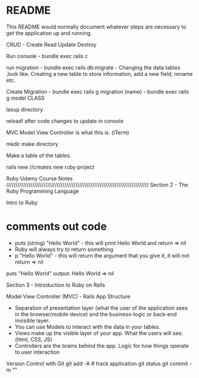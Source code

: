 # README
This README would normally document whatever steps are necessary to get the
application up and running.

CRUD - Create Read Update Destroy 

Run console - bundle exec rails c 

run migration - bundle exec rails db:migrate - Changing the data tables ,look like. Creating a new table to store information, add a new field, rename etc. 

Create Migration - bundle exec rails g migration (name) - bundle exec rails g model CLASS

lasup directory


reload! after code changes to update in console

MVC Model View Controller is what this is. (iTerm)

mkdir make directory 

Make a table of the tables. 

rails new  //creates new ruby project

Ruby Udemy Course Notes 
////////////////////////////////////////////////////////////////////////////
Section 2 - The Ruby Programming Language 

Intro to Ruby 
# comments out code
- puts (string) "Hello World" - this will print Hello World and return => nil 
- Ruby will always try to return something 
- p "Hello World" - this will return the argument that you give it, it will not return => nil 

puts "Hello World" 
output: Hello World
         => nil 

Section 3 - Introduction to Ruby on Rails 

Model View Controller (MVC) - Rails App Structure 
- Separation of presentation layer (what the user of the application sees in the browser/mobile device) and the business-logic or back-end invisible layer. 
- You can use Models to interact with the data in your tables.
- Views make up the visible layer of your app. What the users will see. (html, CSS, JS) 
- Controllers are the brains behind the app. Logic for how things operate to user interaction 

Version Control with Git 
git add -A # track application
git status 
git commit -m ""

